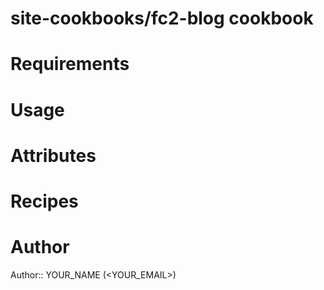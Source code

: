 # site-cookbooks/fc2-blog cookbook

# Requirements

# Usage

# Attributes

# Recipes

# Author

Author:: YOUR_NAME (<YOUR_EMAIL>)
